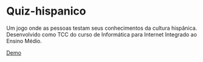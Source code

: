 # Quiz-hispanico
Um jogo onde as pessoas testam seus conhecimentos da cultura hispânica. Desenvolvido como TCC do curso de Informática para Internet Integrado ao Ensino Médio.

[Demo](http://45.55.205.18/quiz-hispanico)
